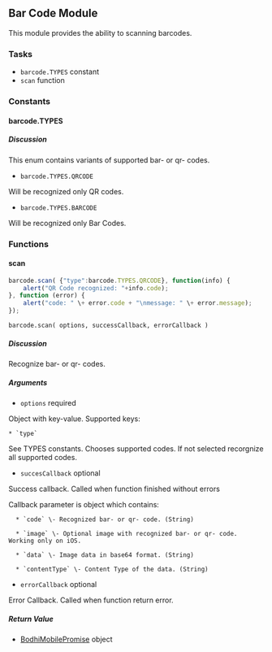 ## Bar Code Module

This module provides the ability to scanning barcodes.

### Tasks

  * `barcode.TYPES` constant
  * `scan` function

### Constants

#### barcode.TYPES

##### Discussion

This enum contains variants of supported bar- or qr- codes.

  * `barcode.TYPES.QRCODE`

Will be recognized only QR codes.

  * `barcode.TYPES.BARCODE`

Will be recognized only Bar Codes.

### Functions

#### scan

```javascript
barcode.scan( {"type":barcode.TYPES.QRCODE}, function(info) {  
    alert("QR Code recognized: "+info.code);  
}, function (error) {  
    alert("code: " \+ error.code + "\nmessage: " \+ error.message);  
});
```

`barcode.scan( options, successCallback, errorCallback )`

##### Discussion

Recognize bar- or qr- codes.

##### Arguments

  * `options` required

Object with key-value. Supported keys:

    * `type`

See TYPES constants. Chooses supported codes. If not selected recorgnize all
supported codes.

  * `succesCallback` optional

Success callback. Called when function finished without errors

Callback parameter is object which contains:

      * `code` \- Recognized bar- or qr- code. (String)

      * `image` \- Optional image with recognized bar- or qr- code. Working only on iOS. 

      * `data` \- Image data in base64 format. (String)

      * `contentType` \- Content Type of the data. (String)

  * `errorCallback` optional

Error Callback. Called when function return error.

##### Return Value

  * [BodhiMobilePromise](#kernel-promise) object